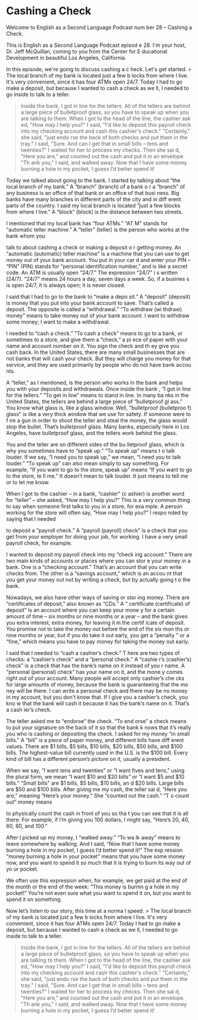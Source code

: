 # Cashing a Check

Welcome to English as a Second Language Podcast num ber 28 – Cashing a Check.

This is English as a Second Language Podcast episod e 28. I'm your host, Dr. Jeff McQuillan, coming to you from the Center for E ducational Development in beautiful Los Angeles, California.

In this episode, we're going to discuss cashing a c heck. Let's get started. > The local branch of my bank is located just a few b locks from where I live. It's very convenient, since it has four ATMs open 24/7. Today I had to go make a deposit, but because I wanted to cash a check as we ll, I needed to go inside to talk to a teller.
> Inside the bank, I got in line for the tellers. All  of the tellers are behind a large piece of bulletproof glass, so you have to speak up  when you are talking to them. When I got to the head of the line, the cashier ask ed, "How may I help you?" I said, "I'd like to deposit this payroll check into my checking account and cash this cashier's check." "Certainly," she said, "just endo rse the back of both checks and put them in the tray." I said, "Sure. And can I get  that in small bills – tens and twenties?"
> I waited for her to process my checks. Then she sai d, "Here you are," and counted out the cash and put it in an envelope. "Th ank you," I said, and walked away. Now that I have some money burning a hole in my pocket, I guess I’d better spend it!

Today we talked about going to the bank. I started by talking about “the local branch of my bank.” A “branch” (branch) of a bank o r a “branch” of any business is an office of that bank or an office of that busi ness. Big banks have many branches in different parts of the city and in diff erent parts of the country. I said my local branch is located “just a few blocks from where I live.” A “block” (block) is the distance between two streets.

I mentioned that my local bank has “four ATMs.” “AT M” stands for “automatic teller machine.” A “teller” (teller) is the person who works at the bank whom you

talk to about cashing a check or making a deposit o r getting money. An “automatic (automatic) teller machine” is a machine  that you can use to get money out of your bank account. You put in your car d and enter your PIN – “PIN” (PIN) stands for “personal identification number,” and is like a secret code. An ATM is usually open “24/7.” The expression “24/7” i s written (24/7). “24/7” means 24 hours a day, seven days a week. So, if a busines s is open 24/7, it is always open; it is never closed.

I said that I had to go to the bank to “make a depo sit.” A “deposit” (deposit) is money that you put into your bank account to save. That’s called a deposit. The opposite is called a “withdrawal.” “To withdraw (wi thdraw) money” means to take money out of your bank account. I want to withdraw some money; I want to make a withdrawal.

I needed to “cash a check.” “To cash a check” means  to go to a bank, or sometimes to a store, and give them a “check,” a pi ece of paper with your name and account number on it. You sign the check and th ey give you cash back. In the United States, there are many small businesses that are not banks that will cash your check. But they will charge you money for  that service, and they are used primarily by people who do not have bank accou nts.

A “teller,” as I mentioned, is the person who works  in the bank and helps you with your deposits and withdrawals. Once inside the bank , “I got in line for the tellers.” “To get in line” means to stand in line. In many ba nks in the United States, the tellers are behind a large piece of “bulletproof gl ass.” You know what glass is, like a glass window. Well, “bulletproof (bulletproo f) glass” is like a very thick window that we use for safety. If someone were to f ire a gun in order to shoot the teller and steal the money, the glass would stop the bullet. That’s bulletproof glass. Many banks, especially here in Los Angeles, have bulletproof glass, and the tellers work behind the glass.

You and the teller are on different sides of the bu lletproof glass, which is why you sometimes have to “speak up.” “To speak up” means t o talk louder. If we say, “I need you to speak up,” we mean, “I need you to talk  louder.” “To speak up” can also mean simply to say something. For example, “If  you want to go to the store, speak up” means “If you want to go to the store, te ll me.” It doesn’t mean to talk louder. It just means to tell me or to let me know.

When I got to the cashier – in a bank, “cashier” (c ashier) is another word for “teller” – she asked, “How may I help you?” This is  a very common thing to say when someone first talks to you in a store, for exa mple. A person working for the store will often say, “How may I help you?” I respo nded by saying that I needed

to deposit a “payroll check.” A “payroll (payroll) check” is a check that you get from your employer for doing your job, for working.  I have a very small payroll check, for example.

I wanted to deposit my payroll check into my “check ing account.” There are two main kinds of accounts or places where you can stor e your money in a bank. One is a “checking account.” That’s an account that  you can write checks from. The other is a “savings account,” which is an accou nt that you get your money out not by writing a check, but by actually going t o the bank.

Nowadays, we also have other ways of saving or stor ing money. There are “certificates of deposit,” also known as “CDs.” A “ certificate (certificate) of deposit” is an account where you can keep your mone y for a certain amount of time – six months or nine months or a year – and the bank gives you extra interest, extra money, for leaving it in the certif icate of deposit. You promise not to take the money out before the end of the six mon ths or nine months or year, but if you do take it out early, you get a “penalty ” or a “fine,” which means you have to pay money for taking the money out early.

I said that I needed to “cash a cashier’s check.” T here are two types of checks: a “cashier’s check” and a “personal check.” A “cashie r’s (cashier’s) check” is a check that has the bank’s name on it instead of you r name. A “personal (personal) check” has your name on it, and the mone y comes right out of your account. Many people will accept only cashier’s che cks for large amounts of money, because the bank is guaranteeing that the mo ney will be there. I can write a personal check and there may be no money in  my account, but you don’t know that. If I give you a cashier’s check, you kno w that the bank will cash it because it has the bank’s name on it. That’s a cash ier’s check.

The teller asked me to “endorse” the check. “To end orse” a check means to put your signature on the back of it so that the bank k nows that it’s really you who is cashing or depositing the check. I asked for my money “in small bills.” A “bill” is a piece of paper money, and different bills have diff erent values. There are $1 bills, $5 bills, $10 bills, $20 bills, $50 bills, and $100  bills. The highest-value bill currently used in the U.S. is the $100 bill. Every kind of bill has a different person’s picture on it, usually a president.

When we say, “I want tens and twenties” or “I want fives and tens,” using the plural form, we mean “I want $10 and $20 bills” or “I want $5 and $10 bills.” “Small bills” are $1 bills, $5 bills, $10 bills, an d $20 bills. Large bills are $50 and $100 bills. After giving me my cash, the teller sai d, “Here you are,” meaning “Here’s your money.” She “counted out the cash.” “T o count out” money means

to physically count the cash in front of you so tha t you can see that it is all there. For example, if I’m giving you 100 dollars, I might  say, “Here’s 20, 40, 60, 80, and 100.”

After I picked up my money, I “walked away.” “To wa lk away” means to leave somewhere by walking. And I said, “Now that I have some money burning a hole in my pocket, I guess I’d better spend it!” The exp ression “money burning a hole in your pocket” means that you have some money now,  and you want to spend it so much that it is trying to burn its way out of yo ur pocket.

We often use this expression when, for example, we get paid at the end of the month or the end of the week: “This money is burnin g a hole in my pocket!” You’re not even sure what you want to spend it on, but you want to spend it on something.

Now let’s listen to our story, this time at a norma l speed. > The local branch of my bank is located just a few b locks from where I live. It's very convenient, since it has four ATMs open 24/7. Today I had to go make a deposit, but because I wanted to cash a check as we ll, I needed to go inside to talk to a teller.
> Inside the bank, I got in line for the tellers. All  of the tellers are behind a large piece of bulletproof glass, so you have to speak up  when you are talking to them. When I got to the head of the line, the cashier ask ed, "How may I help you?" I said, "I'd like to deposit this payroll check into my checking account and cash this cashier's check." "Certainly," she said, "just endo rse the back of both checks and put them in the tray." I said, "Sure. And can I get  that in small bills – tens and twenties?"
> I waited for her to process my checks. Then she sai d, "Here you are," and counted out the cash and put it in an envelope. "Th ank you," I said, and walked away. Now that I have some money burning a hole in my pocket, I guess I’d better spend it!





